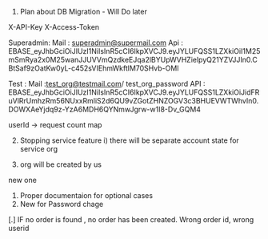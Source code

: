 1. Plan about DB Migration - Will Do later


X-API-Key
X-Access-Token


Superadmin:
Mail : superadmin@supermail.com
Api : EBASE_eyJhbGciOiJIUzI1NiIsInR5cCI6IkpXVCJ9.eyJYLUFQSS1LZXkiOiI1M25mSmRya2x0M25wanJJUVVmQzdkeEJqa2lBYUpWVHZielpyQ21YZVJJIn0.CBtSaf9zOatKw0yL-c452sVIEhmWkftlM70SHvb-OMI


Test :
Mail :test_org@testmail.com/ test_org_password
API : EBASE_eyJhbGciOiJIUzI1NiIsInR5cCI6IkpXVCJ9.eyJYLUFQSS1LZXkiOiJidFRuVlRrUmhzRm56NUxxRmliS2d6QU9vZGotZHNZOGV3c3BHUEVWTWhvIn0.DOWXAeYjdq9z-YzA6MDH6QYNmwJgrw-w1I8-Dv_GQM4


userId -> request count map


2. Stopping service feature
    i) there will be separate account state for service org

3. org will be created by us 

new one 
1. Proper documentaion for optional cases
2. New for Password chage

[.] IF no order is found , no order has been created. Wrong order id, wrong userid
